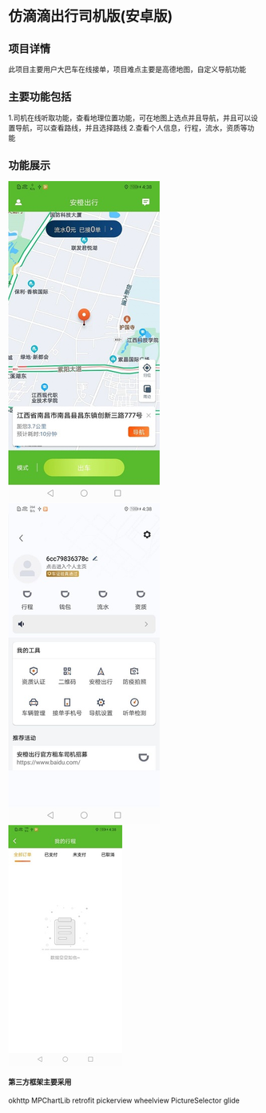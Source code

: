 # 仿滴滴出行司机版(安卓版)
## 项目详情
此项目主要用户大巴车在线接单，项目难点主要是高德地图，自定义导航功能
## 主要功能包括
1.司机在线听取功能，查看地理位置功能，可在地图上选点并且导航，并且可以设置导航，可以查看路线，并且选择路线
2.查看个人信息，行程，流水，资质等功能
## 功能展示
![](screenshot/img_1.jpg) ![](screenshot/img_2.jpg) ![](screenshot/img_3.jpg)
#### 第三方框架主要采用 
okhttp MPChartLib retrofit  pickerview wheelview PictureSelector glide

